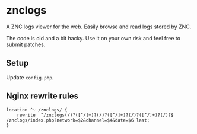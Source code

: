 # znclogs

A ZNC logs viewer for the web. Easily browse and read logs stored by ZNC.

The code is old and a bit hacky. Use it on your own risk and feel free to submit patches.

## Setup

Update `config.php`.

## Nginx rewrite rules

```nginx
location ^~ /znclogs/ {
	rewrite  ^/znclogs(/)?([^/]+)?(/)?([^/]+)?(/)?([^/]+)?(/)?$ /znclogs/index.php?network=$2&channel=$4&date=$6 last;
}
```

